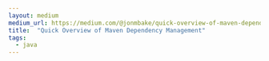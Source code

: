 ```yaml
---
layout: medium
medium_url: https://medium.com/@jonmbake/quick-overview-of-maven-dependency-management-253ab5790ba0
title:  "Quick Overview of Maven Dependency Management"
tags:
  - java
---
```

